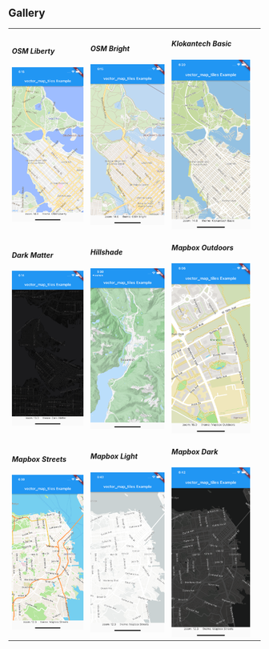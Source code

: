 ## Gallery

<table>
    <tr>
        <td>
            <h5>OSM Liberty</h5>
            <img src="theme-osm-liberty.png" alt="example screenshot" width="292" />
        </td>
        <td>
            <h5>OSM Bright</h5>
            <img src="theme-osm-bright.png" alt="example screenshot" width="292" />
        </td>
        <td>
            <h5>Klokantech Basic</h5>
            <img src="theme-klokantech-basic.png" alt="example screenshot" width="292" />
        </td>
    </tr>
    <tr>
        <td>
            <h5>Dark Matter</h5>
            <img src="theme-dark-matter.png" alt="example screenshot" width="292" />
        </td>
        <td>
            <h5>Hillshade</h5>
            <img src="../vector_map_tiles-example-hillshade.png" alt="example screenshot" width="292" />
        </td>
        <td>
            <h5>Mapbox Outdoors</h5>
            <img src="theme-mapbox-outdoors.png" alt="example screenshot" width="292" />
        </td>
    </tr>
    <tr>
        <td>
            <h5>Mapbox Streets</h5>
            <img src="theme-mapbox-streets.png" alt="example screenshot" width="292" />
        </td>
        <td>
            <h5>Mapbox Light</h5>
            <img src="theme-mapbox-light.png" alt="example screenshot" width="292" />
        </td>
        <td>
            <h5>Mapbox Dark</h5>
            <img src="theme-mapbox-dark.png" alt="example screenshot" width="292" />
        </td>
        <td>
        </td>
    </tr>
</table>